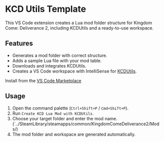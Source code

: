 # KCD Utils Template

This VS Code extension creates a Lua mod folder structure for Kingdom Come: Deliverance 2,
including KCDUtils and a ready-to-use workspace.

## Features

- Generates a mod folder with correct structure.
- Adds a sample Lua file with your mod table.
- Downloads and integrates KCDUtils.
- Creates a VS Code workspace with IntelliSense for [KCDUtils](https://github.com/Destuur/KCDUtils).

Install from the [VS Code Marketplace](https://marketplace.visualstudio.com/items?itemName=Destuur.kcd-utils-template)

## Usage

1. Open the command palette (`Ctrl+Shift+P` / `Cmd+Shift+P`).
2. Run `Create KCD Lua Mod with KCDUtils`.
3. Choose your target folder and enter the mod name. (`../SteamLibrary/steamapps/common/KingdomComeDeliverance2/Mods/)
4. The mod folder and workspace are generated automatically.
